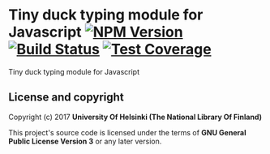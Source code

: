# Tiny duck typing module for Javascript [![NPM Version](https://img.shields.io/npm/v/little-quacker.svg)](https://npmjs.org/package/little-quacker) [![Build Status](https://travis-ci.org/NatLibFi/little-quacker.svg)](https://travis-ci.org/NatLibFi/little-quacker) [![Test Coverage](https://codeclimate.com/github/NatLibFi/little-quacker/badges/coverage.svg)](https://codeclimate.com/github/NatLibFi/little-quacker/coverage)

Tiny duck typing module for Javascript

## License and copyright

Copyright (c) 2017 **University Of Helsinki (The National Library Of Finland)**

This project's source code is licensed under the terms of **GNU General Public License Version 3** or any later version.
